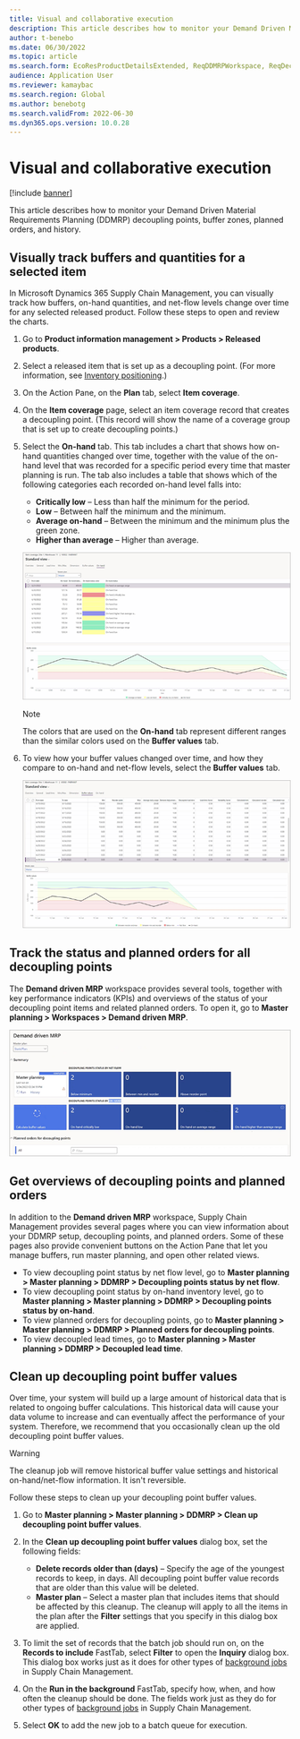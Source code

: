 ```yaml
---
title: Visual and collaborative execution
description: This article describes how to monitor your Demand Driven Material Requirements Planning (DDMRP) decoupling points, buffer zones, planned orders, and history.
author: t-benebo
ms.date: 06/30/2022
ms.topic: article
ms.search.form: EcoResProductDetailsExtended, ReqDDMRPWorkspace, ReqDecouplingPointsStatusByNetFlow, ReqDecouplingPointStatusByOnHand, ReqPlannedOrderForm, ReqItemDecoupledLeadTime
audience: Application User
ms.reviewer: kamaybac
ms.search.region: Global
ms.author: benebotg
ms.search.validFrom: 2022-06-30
ms.dyn365.ops.version: 10.0.28
---
```


# Visual and collaborative execution

[!include [banner](../../includes/banner.md)]

This article describes how to monitor your Demand Driven Material Requirements Planning (DDMRP) decoupling points, buffer zones, planned orders, and history.

## Visually track buffers and quantities for a selected item

In Microsoft Dynamics 365 Supply Chain Management, you can visually track how buffers, on-hand quantities, and net-flow levels change over time for any selected released product. Follow these steps to open and review the charts.

1. Go to **Product information management \> Products \> Released products**.
1. Select a released item that is set up as a decoupling point. (For more information, see [Inventory positioning](ddmrp-inventory-positioning.md).)
1. On the Action Pane, on the **Plan** tab, select **Item coverage**.
1. On the **Item coverage** page, select an item coverage record that creates a decoupling point. (This record will show the name of a coverage group that is set up to create decoupling points.)
1. Select the **On-hand** tab. This tab includes a chart that shows how on-hand quantities changed over time, together with the value of the on-hand level that was recorded for a specific period every time that master planning is run. The tab also includes a table that shows which of the following categories each recorded on-hand level falls into:

    - **Critically low** – Less than half the minimum for the period.
    - **Low** – Between half the minimum and the minimum.
    - **Average on-hand** – Between the minimum and the minimum plus the green zone.
    - **Higher than average** – Higher than average.

    ![Historical on-hand levels on the On-hand tab.](media/ddmrp-on-hand-graph.png "Historical on-hand levels on the On-hand tab")

    > [!NOTE]
    > The colors that are used on the **On-hand** tab represent different ranges than the similar colors used on the **Buffer values** tab.

1. To view how your buffer values changed over time, and how they compare to on-hand and net-flow levels, select the **Buffer values** tab.

    ![Historical on-hand and net-flow levels on the Buffer values tab.](media/ddmrp-buffer-values-graph.png "Historical on-hand and net-flow levels on the Buffer values tab")

## Track the status and planned orders for all decoupling points

The **Demand driven MRP** workspace provides several tools, together with key performance indicators (KPIs) and overviews of the status of your decoupling point items and related planned orders. To open it, go to **Master planning \> Workspaces \> Demand driven MRP**.

![Demand driven MRP workspace.](media/ddmrp-workspace.png "Demand driven MRP workspace")

## Get overviews of decoupling points and planned orders

In addition to the **Demand driven MRP** workspace, Supply Chain Management provides several pages where you can view information about your DDMRP setup, decoupling points, and planned orders. Some of these pages also provide convenient buttons on the Action Pane that let you manage buffers, run master planning, and open other related views.

- To view decoupling point status by net flow level, go to **Master planning \> Master planning \> DDMRP \> Decoupling points status by net flow**.
- To view decoupling point status by on-hand inventory level, go to **Master planning \> Master planning \> DDMRP \> Decoupling points status by on-hand**.
- To view planned orders for decoupling points, go to **Master planning \> Master planning \> DDMRP \> Planned orders for decoupling points**.
- To view decoupled lead times, go to **Master planning \> Master planning \> DDMRP \> Decoupled lead time**.

## Clean up decoupling point buffer values

Over time, your system will build up a large amount of historical data that is related to ongoing buffer calculations. This historical data will cause your data volume to increase and can eventually affect the performance of your system. Therefore, we recommend that you occasionally clean up the old decoupling point buffer values.

> [!WARNING]
> The cleanup job will remove historical buffer value settings and historical on-hand/net-flow information. It isn't reversible.

Follow these steps to clean up your decoupling point buffer values.

1. Go to **Master planning \> Master planning \> DDMRP \> Clean up decoupling point buffer values**.
1. In the **Clean up decoupling point buffer values** dialog box, set the following fields:

    - **Delete records older than (days)** – Specify the age of the youngest records to keep, in days. All decoupling point buffer value records that are older than this value will be deleted.
    - **Master plan** – Select a master plan that includes items that should be affected by this cleanup. The cleanup will apply to all the items in the plan after the **Filter** settings that you specify in this dialog box are applied.

1. To limit the set of records that the batch job should run on, on the **Records to include** FastTab, select **Filter** to open the **Inquiry** dialog box. This dialog box works just as it does for other types of [background jobs](../../../fin-ops-core/dev-itpro/sysadmin/batch-processing-overview.md) in Supply Chain Management.
1. On the **Run in the background** FastTab, specify how, when, and how often the cleanup should be done. The fields work just as they do for other types of [background jobs](../../../fin-ops-core/dev-itpro/sysadmin/batch-processing-overview.md) in Supply Chain Management.
1. Select **OK** to add the new job to a batch queue for execution.
